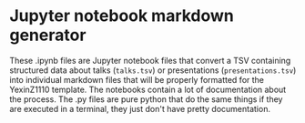 # Jupyter notebook markdown generator

These .ipynb files are Jupyter notebook files that convert a TSV containing structured data about talks (`talks.tsv`) or presentations (`presentations.tsv`) into individual markdown files that will be properly formatted for the YexinZ1110 template. The notebooks contain a lot of documentation about the process. The .py files are pure python that do the same things if they are executed in a terminal, they just don't have pretty documentation.





